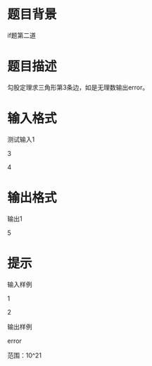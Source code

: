 # 

 
 # 题目背景 
<p>if题第二道</p> 

 
 # 题目描述 
<p>勾股定理求三角形第3条边，如是无理数输出error。</p> 

 
 # 输入格式 
<p>测试输入1</p>

<p>3&nbsp;</p>

<p>4</p> 

 
 # 输出格式 
<p>输出1</p>

<p>5</p> 

 
 # 提示 
<p>输入样例</p>

<p>1&nbsp;</p>

<p>2</p>

<p>输出样例</p>

<p>error</p>

<p>范围：10^21</p> 
